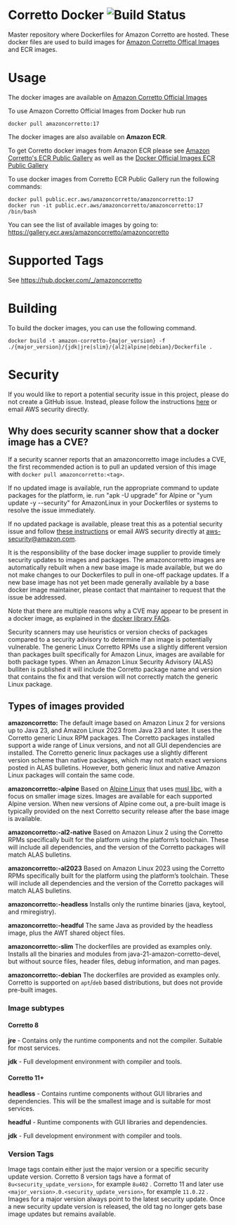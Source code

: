 # Corretto Docker ![Build Status](https://github.com/corretto/corretto-docker/workflows/Verify%20Docker%20Images/badge.svg)

Master repository where Dockerfiles for Amazon Corretto are hosted. These docker files are used to build images for [Amazon Corretto Offical Images](https://hub.docker.com/_/amazoncorretto) and ECR images.

# Usage

The docker images are available on [Amazon Corretto Official Images](https://hub.docker.com/_/amazoncorretto)

To use Amazon Corretto Official Images from Docker hub run
```
docker pull amazoncorretto:17
```

The docker images are also available on **Amazon ECR**.

To get Corretto docker images from Amazon ECR please see [Amazon Corretto's ECR Public Gallery](https://gallery.ecr.aws/amazoncorretto/amazoncorretto) as well as the [Docker Official Images ECR Public Gallery](https://gallery.ecr.aws/docker/library/amazoncorretto)

To use docker images from Corretto ECR Public Gallery run the following commands:

```
docker pull public.ecr.aws/amazoncorretto/amazoncorretto:17
docker run -it public.ecr.aws/amazoncorretto/amazoncorretto:17 /bin/bash
```

You can see the list of available images by going to:
https://gallery.ecr.aws/amazoncorretto/amazoncorretto



# Supported Tags

See https://hub.docker.com/_/amazoncorretto


# Building
To build the docker images, you can use the following command.

```
docker build -t amazon-corretto-{major_version} -f ./{major_version}/{jdk|jre|slim}/{al2|alpine|debian}/Dockerfile .
```

# Security
If you would like to report a potential security issue in this project, please do not create a GitHub issue. Instead,
please follow the instructions [here](https://aws.amazon.com/security/vulnerability-reporting/ ) or email
AWS security directly.

## Why does security scanner show that a docker image has a CVE?

If a security scanner reports that an amazoncorretto image includes a CVE, the first recommended action is to pull an updated version of this image with `docker pull amazoncorretto:<tag>`.

If no updated image is available, run the appropriate command to update packages for the platform, ie. run "apk -U upgrade" for Alpine or "yum update -y --security" for AmazonLinux in your Dockerfiles or systems to resolve the issue immediately.

If no updated package is available, please treat this as a potential security issue and follow [these instructions](https://aws.amazon.com/security/vulnerability-reporting/) or email AWS security directly at [aws-security@amazon.com](mailto:aws-security@amazon.com).

It is the responsibility of the base docker image supplier to provide timely security updates to images and packages. The amazoncorretto images are automatically rebuilt when a new base image is made available, but we do not make changes to our Dockerfiles to pull in one-off package updates. If a new base image has not yet been made generally available by a base docker image maintainer, please contact that maintainer to request that the issue be addressed.

Note that there are multiple reasons why a CVE may appear to be present in a docker image, as explained in the [docker library FAQs](https://github.com/docker-library/faq/tree/73f10b0daf2fb8e7b38efaccc0e90b3510919d51#why-does-my-security-scanner-show-that-an-image-has-cves).

Security scanners may use heuristics or version checks of packages compared to a security advisory to determine if an image is potentially vulnerable. The generic Linux Corretto RPMs use a slightly different version than packages built specifically for Amazon Linux, images are available for both package types. When an Amazon Linux Security Advisory (ALAS) bulliten is published it will include the Corretto package name and version that contains the fix and that version will not correctly match the generic Linux package. 

## Types of images provided

**amazoncorretto:<version>**
The default image based on Amazon Linux 2 for versions up to Java 23, and Amazon Linux 2023 from Java 23 and later. It uses the Corretto generic Linux RPM packages. The Corretto packages installed support a wide range of Linux versions, and not all GUI dependencies are installed. The Corretto generic linux packages use a slightly different version scheme than native packages, which may not match exact versions posted in ALAS bulletins. However, both generic linux and native Amazon Linux packages will contain the same code.

**amazoncorretto:<version>-alpine**
Based on [Alpine Linux](https://www.alpinelinux.org/) that uses [musl libc](https://musl.libc.org/), with a focus on smaller image sizes. Images are available for each supported Alpine version. When new versions of Alpine come out, a pre-built image is typically provided on the next Corretto security release after the base image is available.

**amazoncorretto:<version>-al2-native**
Based on Amazon Linux 2 using the Corretto RPMs specifically built for the platform using the platform’s toolchain. These will include all dependencies, and the version of the Corretto packages will match ALAS bulletins.

**amazoncorretto:<version>-al2023**
Based on Amazon Linux 2023 using the Corretto RPMs specifically built for the platform using the platform’s toolchain. These will include all dependencies and the version of the Corretto packages will match ALAS bulletins.

**amazoncorretto:<version>-headless**
Installs only the runtime binaries (java, keytool, and rmiregistry).

**amazoncorretto:<version>-headful**
The same Java as provided by the headless image, plus the AWT shared object files.

**amazoncorretto:<version>-slim**
The dockerfiles are provided as examples only. Installs all the binaries and modules from java-21-amazon-corretto-devel, but without source files, header files, debug information, and man pages.

**amazoncorretto:<version>-debian**
The dockerfiles are provided as examples only. Corretto is supported on `apt`/`deb` based distributions, but does not provide pre-built images.

### Image subtypes

#### Corretto 8
**jre** - Contains only the runtime components and not the compiler. Suitable for most services.

**jdk** - Full development environment with compiler and tools.

#### Corretto 11+
**headless** - Contains runtime components without GUI libraries and dependencies. This will be the smallest image and is suitable for most services.

**headful** - Runtime components with GUI libraries and dependencies.

**jdk** - Full development environment with compiler and tools.

### Version Tags

Image tags contain either just the major version or a specific security update version. Corretto 8 version tags have a format of `8u<security_update_version>`, for example `8u402` . Corretto 11 and later use `<major_version>.0.<security_update_version>`, for example `11.0.22` . Images for a major version always point to the latest security update. Once a new security update version is released, the old tag no longer gets base image updates but remains available.
